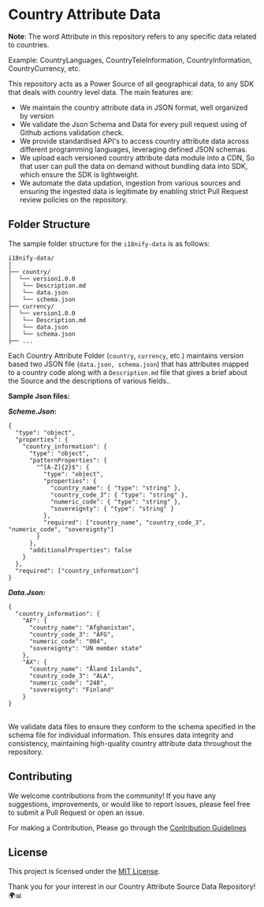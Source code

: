 # Country Attribute Data

**Note**: The word Attribute in this repository refers to any specific data related to countries. 

Example: CountryLanguages, CountryTeleInformation, CountryInformation, CountryCurrency, etc.

This repository acts as a Power Source of all geographical data, to any SDK that deals with country level data. The main features are:
- We maintain the country attribute data in JSON format, well organized by version
- We validate the Json Schema and Data for every pull request using of Github actions validation check.
- We provide standardised API's to access country attribute data across different programming languages, leveraging defined JSON schemas.
- We upload each versioned country attribute data module into a CDN, So that user can pull the data on demand without bundling data into SDK, which ensure the SDK is lightweight.
- We automate the data updation, ingestion from various sources and ensuring the ingested data is legitimate by enabling strict Pull Request review policies on the repository.

## Folder Structure

The sample folder structure for the `i18nify-data` is as follows:
```
i18nify-data/
│
├── country/
│  └── version1.0.0
│   └── Description.md
│   └── data.json
│   └── schema.json
├── currency/
│  └── version1.0.0
│   └── Description.md
│   └── data.json
│   └── schema.json
├── ...
```

Each Country Attribute Folder (`country`, `currency`, etc.) maintains version based two JSON file (`data.json, schema.json`) that has attributes mapped to a country code along with a `Description.md` file that gives a brief about the Source and the descriptions of various fields..


**Sample Json files:**

**_Scheme.Json_:**
```
{
  "type": "object",
  "properties": {
    "country_information": {
      "type": "object",
      "patternProperties": {
        "^[A-Z]{2}$": {
          "type": "object",
          "properties": {
            "country_name": { "type": "string" },
            "country_code_3": { "type": "string" },
            "numeric_code": { "type": "string" },
            "sovereignty": { "type": "string" }
          },
          "required": ["country_name", "country_code_3", "numeric_code", "sovereignty"]
        }
      },
      "additionalProperties": false
    }
  },
  "required": ["country_information"]
}
```

**_Data.Json:_**
```
{
  "country_information": {
    "AF": {
      "country_name": "Afghanistan",
      "country_code_3": "AFG",
      "numeric_code": "004",
      "sovereignty": "UN member state"
    },
    "AX": {
      "country_name": "Åland Islands",
      "country_code_3": "ALA",
      "numeric_code": "248",
      "sovereignty": "Finland"
    }
}
```

<br>
We validate data files to ensure they conform to the schema specified in the schema file for individual information. This ensures data integrity and consistency, maintaining high-quality country attribute data throughout the repository.

## Contributing

We welcome contributions from the community! If you have any suggestions, improvements, or would like to report issues, please feel free to submit a Pull Request or open an issue.


For making a Contribution, Please go through the [Contribution Guidelines](contribution-guidelines.md)

## License

This project is licensed under the [MIT License](LICENSE).

Thank you for your interest in our Country Attribute Source Data Repository! 🌍📊

